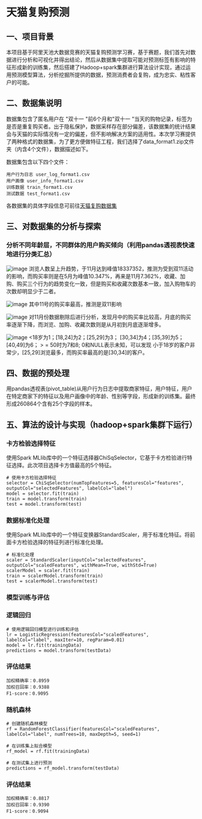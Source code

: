 # 天猫复购预测
## 一、项目背景

本项目基于阿里天池大数据竞赛的天猫复购预测学习赛，基于赛题，我们首先对数据进行分析和可视化并得出结论，然后从数据集中提取可能对预测标签有影响的特征形成新的训练集，然后搭建了Hadoop+spark集群进行算法设计实现，通过运用预测模型算法，分析挖掘所提供的数据，预测消费者会复购，成为忠实、粘性客户的可能。

## 二、数据集说明  

数据集包含了匿名用户在 "双十一 "前6个月和"双十一 "当天的购物记录，标签为是否是重复购买者。出于隐私保护，数据采样存在部分偏差，该数据集的统计结果会与天猫的实际情况有一定的偏差，但不影响解决方案的适用性。本次学习赛提供了两种格式的数据集，为了更方便做特征工程，我们选择了data_format1.zip文件夹（内含4个文件），数据描述如下。

数据集包含以下四个文件：  
```
用户行为日志 user_log_format1.csv  
用户画像 user_info_format1.csv  
训练数据 train_format1.csv  
测试数据 test_format1.csv  
```

各数据集的具体字段信息可前往[天猫复购数据集](https://www.heywhale.com/mw/dataset/622d9ebf8a84f900178990ec)

## 三、对数据集的分析与探索

### 分析不同年龄层，不同群体的用户购买倾向（利用pandas透视表快速地进行分类汇总）

![image](https://github.com/wjy030522/Tmall-Repurchase-Prediction/assets/108457536/0cfd9329-f1dd-4933-8243-e765592e198a)
浏览人数呈上升趋势，于11月达到峰值18337352，推测为受到双11活动的影响，而购买率则是在5月为峰值10.347%，再来是11月7.362%，收藏、加购、购买三个行为的趋势变化一致，但是购买和收藏次数基本一致，加入购物车的次数却明显少于二者。

![image](https://github.com/wjy030522/Tmall-Repurchase-Prediction/assets/108457536/767b3cde-d23c-47e7-be0a-087fcef5efbf)
其中11号的购买率最高，推测是双11影响

![image](https://github.com/wjy030522/Tmall-Repurchase-Prediction/assets/108457536/508fed89-dab9-4dc6-8c4b-cfe02c48df22)
对11月份数据剔除后进行分析，发现月中的购买率比较高，月底的购买率逐渐下降，而浏览、加购、收藏次数则是从月初到月底逐渐增多。

![image](https://github.com/wjy030522/Tmall-Repurchase-Prediction/assets/108457536/6a9bbf4f-4fb8-4e54-a584-45886081d0d1)
<18岁为1；[18,24]为2；[25,29]为3； [30,34]为4；[35,39]为5；[40,49]为6； > = 50时为7和8; 0和NULL表示未知，可以发现 小于18岁的客户非常少，[25,29]浏览最多，而购买率最高的是[30,34]的客户。

## 四、数据的预处理

用pandas透视表(pivot_table)从用户行为日志中提取商家特征，用户特征，用户在特定商家下的特征以及用户画像中的年龄、性别等字段，形成新的训练集。最终形成260864个含有25个字段的样本。

## 五、算法的设计与实现（hadoop+spark集群下运行）

### 卡方检验选择特征

使用Spark MLlib库中的一个特征选择器ChiSqSelector，它基于卡方检验进行特征选择。此次项目选择卡方值最高的5个特征。
```
# 使用卡方检验选择特征
selector = ChiSqSelector(numTopFeatures=5, featuresCol="features", outputCol="selectedFeatures", labelCol="label")
model = selector.fit(train)
train = model.transform(train)
test = model.transform(test)
```

### 数据标准化处理

使用Spark MLlib库中的一个特征变换器StandardScaler，用于标准化特征。将前面卡方检验选择的特征列进行标准化处理。
```
# 标准化处理
scaler = StandardScaler(inputCol="selectedFeatures", outputCol="scaledFeatures", withMean=True, withStd=True)
scalerModel = scaler.fit(train)
train = scalerModel.transform(train)
test = scalerModel.transform(test)
```

### 模型训练与评估

### 逻辑回归
```
# 使用逻辑回归模型进行训练和评估
lr = LogisticRegression(featuresCol="scaledFeatures", labelCol="label", maxIter=10, regParam=0.01)
model = lr.fit(trainingData)
predictions = model.transform(testData)
```
### 评估结果
```
加权精确率：0.8959
加权召回率：0.9388
F1-score：0.9095
```

### 随机森林
```
# 创建随机森林模型
rf = RandomForestClassifier(featuresCol="scaledFeatures", labelCol="label", numTrees=10, maxDepth=5, seed=1)

# 在训练集上拟合模型
rf_model = rf.fit(trainingData)

# 在测试集上进行预测
predictions = rf_model.transform(testData)
```
### 评估结果
```
加权精确率：0.8817
加权召回率：0.9390
F1-score：0.9094
```
